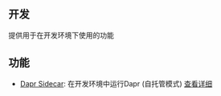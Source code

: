 ## 开发

提供用于在开发环境下使用的功能

## 功能

* [Dapr Sidecar](https://nuget.org/packages/Masa.Contrib.Development.DaprStarter.AspNetCore): 在开发环境中运行Dapr (自托管模式) [查看详细](/framework/building-blocks/development/dapr-starter)